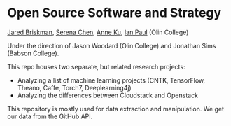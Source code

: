 # Open Source Software and Strategy
[Jared Briskman](https://github.com/jaredbriskman), [Serena Chen](https://github.com/poosomooso), [Anne Ku](https://github.com/kuannie1), [Ian Paul](https://github.com/IanOlin) (Olin College)

Under the direction of Jason Woodard (Olin College) and Jonathan Sims (Babson College).

This repo houses two separate, but related research projects:

* Analyzing a list of machine learning projects (CNTK, TensorFlow, Theano, Caffe, Torch7, Deeplearning4j)
* Analyzing the differences between Cloudstack and Openstack

This repository is mostly used for data extraction and manipulation. We get our data from the GitHub API.